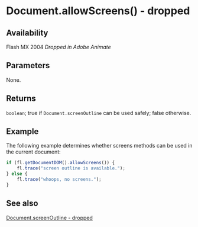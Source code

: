 # Document.allowScreens() - dropped

## Availability

Flash MX 2004
*Dropped in Adobe Animate*

## Parameters

None.

## Returns

`boolean`; true if `Document.screenOutline` can be used safely; false otherwise.

## Example

The following example determines whether screens methods can be used in the current document:

```javascript
if (fl.getDocumentDOM().allowScreens()) {
    fl.trace("screen outline is available.");
} else {
    fl.trace("whoops, no screens.");
}
```

## See also

[Document.screenOutline - dropped](../Document_object/Document410.md)
